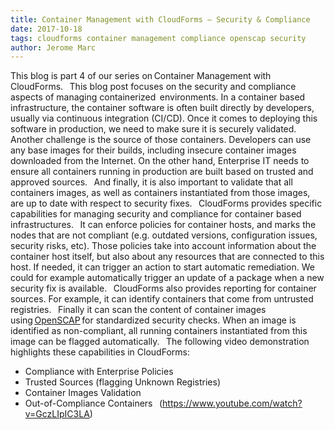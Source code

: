 ```yaml
---     
title: Container Management with CloudForms – Security & Compliance
date: 2017-10-18
tags: cloudforms container management compliance openscap security
author: Jerome Marc
---
```


This blog is part 4 of our series on Container Management with CloudForms.
  
This blog post focuses on the security and compliance aspects of managing containerized  environments.
In a container based infrastructure, the container software is often built directly by developers, usually via continuous integration (CI/CD). Once it comes to deploying this software in production, we need to make sure it is securely validated.
  
Another challenge is the source of those containers. Developers can use any base images for their builds, including insecure container images downloaded from the Internet. On the other hand, Enterprise IT needs to ensure all containers running in production are built based on trusted and approved sources.
  
And finally, it is also important to validate that all containers images, as well as containers instantiated from those images, are up to date with respect to security fixes.
  
CloudForms provides specific capabilities for managing security and compliance for container based infrastructures.
  
It can enforce policies for container hosts, and marks the nodes that are not compliant (e.g. outdated versions, configuration issues, security risks, etc). Those policies take into account information about the container host itself, but also about any resources that are connected to this host. If needed, it can trigger an action to start automatic remediation. We could for example automatically trigger an update of a package when a new security fix is available.
  
CloudForms also provides reporting for container sources. For example, it can identify containers that come from untrusted registries.
  
Finally it can scan the content of container images using [OpenSCAP](<https://www.open-scap.org>) for standardized security checks. When an image is identified as non-compliant, all running containers instantiated from this image can be flagged automatically.
  
The following video demonstration highlights these capabilities in CloudForms:

* Compliance with Enterprise Policies
* Trusted Sources (flagging Unknown Registries)
* Container Images Validation
* Out-of-Compliance Containers
  
(<https://www.youtube.com/watch?v=GczLIpIC3LA>)
